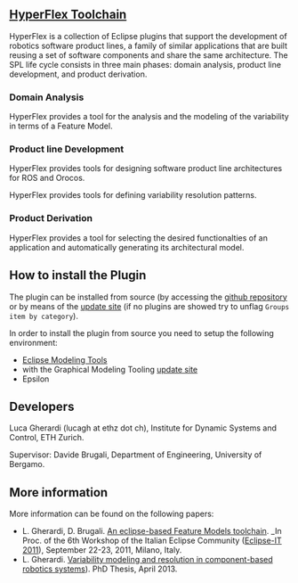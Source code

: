## [HyperFlex Toolchain](http://robotics-unibg.github.com/HyperFlex/)

HyperFlex is a collection of Eclipse plugins that support the development of robotics software product lines, a family of similar applications that are built reusing a set of software components and share the same architecture. The SPL life cycle consists in three main phases: domain analysis, product line development, and product derivation.


### Domain Analysis

HyperFlex provides a tool for the analysis and the modeling of the variability in terms of a Feature Model.

### Product line Development

HyperFlex provides tools for designing software product line architectures for ROS and Orocos.

HyperFlex provides tools for defining variability resolution patterns.

### Product Derivation

HyperFlex provides a tool for selecting the desired functionalties of an application and automatically generating its architectural model.

## How to install the Plugin

The plugin can be installed from source (by accessing the [github repository](https://github.com/Robotics-UniBG/HyperFlex) or by means of the [update site](http://lucagherardi.it/projects/HyperFlex/UpdateSite) (if no plugins are showed try to unflag `Groups item by category`).

In order to install the plugin from source you need to setup the following environment:

* [Eclipse Modeling Tools](http://www.eclipse.org/downloads/packages/eclipse-modeling-tools/junosr1)
* with the Graphical Modeling Tooling [update site](http://download.eclipse.org/modeling/gmp/gmf-tooling/updates/releases/) 
* Epsilon

## Developers

Luca Gherardi (lucagh at ethz dot ch), Institute for Dynamic Systems and Control, ETH Zurich.

Supervisor: Davide Brugali, Department of Engineering, University of Bergamo.

## More information

More information can be found on the following papers:

* L. Gherardi, D. Brugali. [An eclipse-based Feature Models toolchain](http://www.best-of-robotics.org/pages/publications/UniBergamo_EclipseIT2011.pdf). _In Proc. of the 6th Workshop of the Italian Eclipse Community ([Eclipse-IT 2011](http://2011.eclipse-it.org/home/)), September 22-23, 2011, Milano, Italy.
* L. Gherardi. [Variability modeling and resolution in component-based robotics systems](http://lucagherardi.it/wp-content/papercite-data/pdf/gherardi2013variability.pdf)). PhD Thesis, April 2013.

